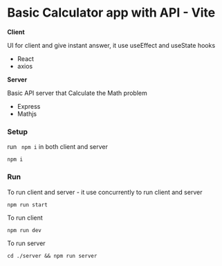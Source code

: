 # **Basic Calculator app with API - Vite**

**Client** 

UI for client and give instant answer, it use useEffect and useState hooks

* React
* axios

**Server**

Basic API server that Calculate the Math problem

* Express
* Mathjs

### Setup

run  ` npm i` in both client and server

```
npm i 
```

### Run

To run client and server - it use concurrently to run client and server

```
npm run start
```

To run client

```
npm run dev
```

To run server

```
cd ./server && npm run server
```
